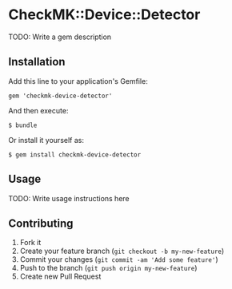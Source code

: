 # CheckMK::Device::Detector

TODO: Write a gem description

## Installation

Add this line to your application's Gemfile:

    gem 'checkmk-device-detector'

And then execute:

    $ bundle

Or install it yourself as:

    $ gem install checkmk-device-detector

## Usage

TODO: Write usage instructions here

## Contributing

1. Fork it
2. Create your feature branch (`git checkout -b my-new-feature`)
3. Commit your changes (`git commit -am 'Add some feature'`)
4. Push to the branch (`git push origin my-new-feature`)
5. Create new Pull Request
